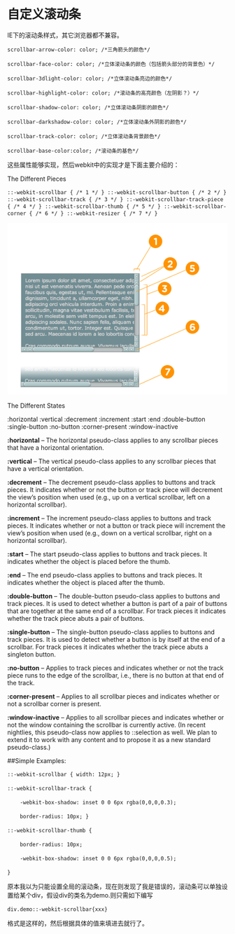 # 自定义滚动条

IE下的滚动条样式，其它浏览器都不兼容。

````
scrollbar-arrow-color: color; /*三角箭头的颜色*/

scrollbar-face-color: color; /*立体滚动条的颜色（包括箭头部分的背景色）*/

scrollbar-3dlight-color: color; /*立体滚动条亮边的颜色*/

scrollbar-highlight-color: color; /*滚动条的高亮颜色（左阴影？）*/

scrollbar-shadow-color: color; /*立体滚动条阴影的颜色*/

scrollbar-darkshadow-color: color; /*立体滚动条外阴影的颜色*/

scrollbar-track-color: color; /*立体滚动条背景颜色*/

scrollbar-base-color:color; /*滚动条的基色*/
````

这些属性能够实现，然后webkit中的实现才是下面主要介绍的：
 
The Different Pieces

````
::-webkit-scrollbar { /* 1 */ } ::-webkit-scrollbar-button { /* 2 */ } ::-webkit-scrollbar-track { /* 3 */ } ::-webkit-scrollbar-track-piece { /* 4 */ } ::-webkit-scrollbar-thumb { /* 5 */ } ::-webkit-scrollbar-corner { /* 6 */ } ::-webkit-resizer { /* 7 */ }
````

![](./images/custom_scrollbar.png)




The Different States

:horizontal :vertical :decrement :increment :start :end :double-button :single-button :no-button :corner-present :window-inactive



**:horizontal** – The horizontal pseudo-class applies to any scrollbar pieces that have a horizontal orientation.

**:vertical** – The vertical pseudo-class applies to any scrollbar pieces that have a vertical orientation.

**:decrement** – The decrement pseudo-class applies to buttons and track pieces. It indicates whether or not the button or track piece will decrement the view’s position when used (e.g., up on a vertical scrollbar, left on a horizontal scrollbar).

**:increment** – The increment pseudo-class applies to buttons and track pieces. It indicates whether or not a button or track piece will increment the view’s position when used (e.g., down on a vertical scrollbar, right on a horizontal scrollbar).

**:start** – The start pseudo-class applies to buttons and track pieces. It indicates whether the object is placed before the thumb.

**:end** – The end pseudo-class applies to buttons and track pieces. It indicates whether the object is placed after the thumb.

**:double-button** – The double-button pseudo-class applies to buttons and track pieces. It is used to detect whether a button is part of a pair of buttons that are together at the same end of a scrollbar. For track pieces it indicates whether the track piece abuts a pair of buttons.

**:single-button** – The single-button pseudo-class applies to buttons and track pieces. It is used to detect whether a button is by itself at the end of a scrollbar. For track pieces it indicates whether the track piece abuts a singleton button.

**:no-button** – Applies to track pieces and indicates whether or not the track piece runs to the edge of the scrollbar, i.e., there is no button at that end of the track.

**:corner-present** – Applies to all scrollbar pieces and indicates whether or not a scrollbar corner is present.

**:window-inactive** – Applies to all scrollbar pieces and indicates whether or not the window containing the scrollbar is currently active. (In recent nightlies, this pseudo-class now applies to ::selection as well. We plan to extend it to work with any content and to propose it as a new standard pseudo-class.)


##Simple Examples:


````
::-webkit-scrollbar { width: 12px; }

::-webkit-scrollbar-track {

    -webkit-box-shadow: inset 0 0 6px rgba(0,0,0,0.3);

    border-radius: 10px; }

::-webkit-scrollbar-thumb {

    border-radius: 10px;

    -webkit-box-shadow: inset 0 0 6px rgba(0,0,0,0.5);

}
````

原本我以为只能设置全局的滚动条，现在则发现了我是错误的，滚动条可以单独设置给某个div，假设div的类名为demo.则只需如下编写

````
div.demo::-webkit-scrollbar{xxx}
````
格式是这样的，然后根据具体的值来填进去就行了。
